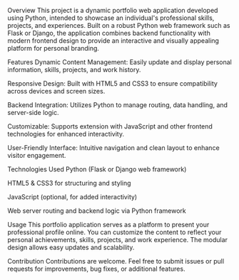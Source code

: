 Overview
This project is a dynamic portfolio web application developed using Python, intended to showcase an individual's professional skills, projects, and experiences. Built on a robust Python web framework such as Flask or Django, the application combines backend functionality with modern frontend design to provide an interactive and visually appealing platform for personal branding.

Features
Dynamic Content Management: Easily update and display personal information, skills, projects, and work history.

Responsive Design: Built with HTML5 and CSS3 to ensure compatibility across devices and screen sizes.

Backend Integration: Utilizes Python to manage routing, data handling, and server-side logic.

Customizable: Supports extension with JavaScript and other frontend technologies for enhanced interactivity.

User-Friendly Interface: Intuitive navigation and clean layout to enhance visitor engagement.

Technologies Used
Python (Flask or Django web framework)

HTML5 & CSS3 for structuring and styling

JavaScript (optional, for added interactivity)

Web server routing and backend logic via Python framework

Usage
This portfolio application serves as a platform to present your professional profile online. You can customize the content to reflect your personal achievements, skills, projects, and work experience. The modular design allows easy updates and scalability.

Contribution
Contributions are welcome. Feel free to submit issues or pull requests for improvements, bug fixes, or additional features.
